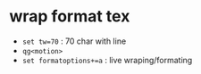 # wrap format tex
  - `set tw=70` : 70 char with line
  - `qg<motion>`
  - `set formatoptions+=a` : live wraping/formating
